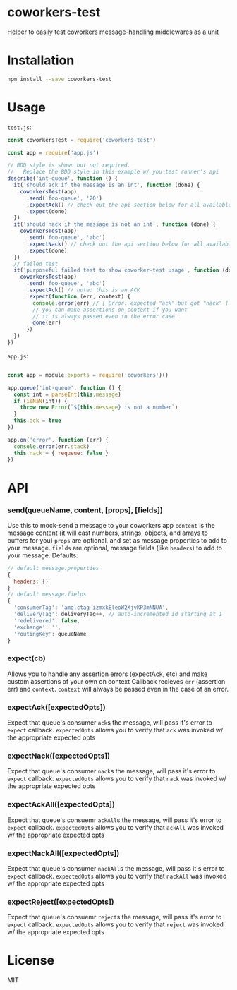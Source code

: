 # coworkers-test
Helper to easily test [coworkers](https://github.com/tjmehta/coworkers) message-handling middlewares as a unit

# Installation
```bash
npm install --save coworkers-test
```

# Usage
`test.js`:
```js
const coworkersTest = require('coworkers-test')

const app = require('app.js')

// BDD style is shown but not required.
//   Replace the BDD style in this example w/ you test runner's api
describe('int-queue', function () {
  it('should ack if the message is an int', function (done) {
    coworkersTest(app)
      .send('foo-queue', '20')
      .expectAck() // check out the api section below for all available methods
      .expect(done)
  })
  it('should nack if the message is not an int', function (done) {
    coworkersTest(app)
      .send('foo-queue', 'abc')
      .expectNack() // check out the api section below for all available methods
      .expect(done)
  })
  // failed test
  it('purposeful failed test to show coworker-test usage', function (done) {
    coworkersTest(app)
      .send('foo-queue', 'abc')
      .expectAck() // note: this is an ACK
      .expect(function (err, context) {
        console.error(err) // [ Error: expected "ack" but got "nack" ]
        // you can make assertions on context if you want
        // it is always passed even in the error case.
        done(err)
      })
  })
})
```

`app.js`:
```js

const app = module.exports = require('coworkers')()

app.queue('int-queue', function () {
  const int = parseInt(this.message)
  if (isNaN(int)) {
    throw new Error(`${this.message} is not a number`)
  }
  this.ack = true
})

app.on('error', function (err) {
  console.error(err.stack)
  this.nack = { requeue: false }
})
```

# API
### send(queueName, content, [props], [fields])
Use this to mock-send a message to your coworkers app
`content` is the message content (it will cast numbers, strings, objects, and arrays to buffers for you)
`props` are optional, and set as message properties to add to your message.
`fields` are optional, message fields (like `headers`) to add to your message.
Defaults:
```js
// default message.properties
{
  headers: {}
}
// default message.fields
{
  'consumerTag': 'amq.ctag-izmxkEleoW2XjvKP3mNNUA',
  'deliveryTag': deliveryTag++, // auto-incremented id starting at 1
  'redelivered': false,
  'exchange': '',
  'routingKey': queueName
}
```

### expect(cb)
Allows you to handle any assertion errors (expectAck, etc) and make custom assertions of your own on context
Callback recieves `err` (assertion err) and `context`. `context` will always be passed even in the case of an error.

### expectAck([expectedOpts])
Expect that queue's consumer `ack`s the message, will pass it's error to `expect` callback.
`expectedOpts` allows you to verify that `ack` was invoked w/ the appropriate expected opts

### expectNack([expectedOpts])
Expect that queue's consumer `nack`s the message, will pass it's error to `expect` callback.
`expectedOpts` allows you to verify that `nack` was invoked w/ the appropriate expected opts

### expectAckAll([expectedOpts])
Expect that queue's consuemr `ackAll`s the message, will pass it's error to `expect` callback.
`expectedOpts` allows you to verify that `ackAll` was invoked w/ the appropriate expected opts

### expectNackAll([expectedOpts])
Expect that queue's consumer `nackAll`s the message, will pass it's error to `expect` callback.
`expectedOpts` allows you to verify that `nackAll` was invoked w/ the appropriate expected opts

### expectReject([expectedOpts])
Expect that queue's consuemr `reject`s the message, will pass it's error to `expect` callback.
`expectedOpts` allows you to verify that `reject` was invoked w/ the appropriate expected opts

# License
MIT